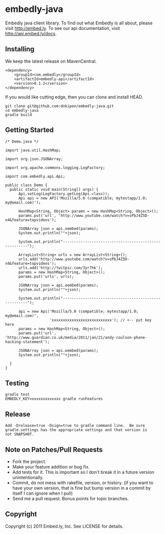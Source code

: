 # embedly-java

Embedly java client library.  To find out what Embedly is all about, please
visit http://embed.ly.  To see our api documentation, visit
http://api.embed.ly/docs.

## Installing

We keep the latest release on MavenCentral.

    <dependency>
        <groupId>com.embedly</groupId>
        <artifactId>embedly-api</artifactId>
        <version>0.1.2</version>
    </dependency>

If you would like cutting edge, then you can clone and install HEAD.

    git clone git@github.com:dokipen/embedly-java.git
    cd embedly-java
    gradle build

## Getting Started

    /* Demo.java */

    import java.util.HashMap;

    import org.json.JSONArray;

    import org.apache.commons.logging.LogFactory;

    import com.embedly.api.Api;

    public class Demo {
      public static void main(String[] args) {
          Api.setLog(LogFactory.getLog(Api.class));
          Api api = new API('Mozilla/5.0 (compatible; mytestapp/1.0; my@email.com)');

          HashMap<String, Object> params = new HashMap<String, Object>();
          params.put('url', 'http://www.youtube.com/watch?v=sPbJ4Z5D-n4&feature=topvideos');

          JSONArray json = api.oembed(params);
          System.out.println(""+json);

          System.out.println("------------------------------------------------------");

          ArrayList<String> urls = new ArrayList<String>();
          urls.add('http://www.youtube.com/watch?v=sPbJ4Z5D-n4&feature=topvideos');
          urls.add('http://twitpic.com/3yr7hk');
          params = new HashMap<String, Object>();
          params.put('urls', urls);

          JSONArray json = api.oembed(params);
          System.out.println(""+json);

          System.out.println("------------------------------------------------------");

          api = new Api('Mozilla/5.0 (compatible; mytestapp/1.0; my@email.com)',
                        'xxxxxxxxxxxxxxxxxxxxxxxxxxx'); // <-- put key here
          params = new HashMap<String, Object>();
          params.put('url', 'http://www.guardian.co.uk/media/2011/jan/21/andy-coulson-phone-hacking-statement');

          JSONArray json = api.oembed(params);
          System.out.println(""+json);

      }
    }

## Testing

    gradle test
    EMBEDLY_KEY=xxxxxxxxxxxxx gradle runFeatures

## Release

    Add -Drelease=true -Dsign=true to gradle command line.  Be sure
    gradle.settings has the appropriate settings and that version is
    not SNAPSHOT.

## Note on Patches/Pull Requests

* Fork the project.
* Make your feature addition or bug fix.
* Add tests for it. This is important so I don't break it in a
  future version unintentionally.
* Commit, do not mess with rakefile, version, or history.
  (if you want to have your own version, that is fine but bump version in a commit by itself I can ignore when I pull)
* Send me a pull request. Bonus points for topic branches.

## Copyright

Copyright (c) 2011 Embed.ly, Inc. See LICENSE for details.
